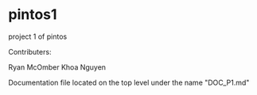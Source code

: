 # pintos1
project 1 of pintos

Contributers:

Ryan McOmber
Khoa Nguyen


Documentation file located on the top level under the name "DOC_P1.md"
